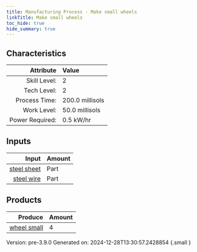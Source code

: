 ```yaml
---
title: Manufacturing Process - Make small wheels
linkTitle: Make small wheels
toc_hide: true
hide_summary: true
---
```



## Characteristics

| Attribute      | Value |
|--------:|:------|
|Skill Level:|2|
|Tech Level:|2|
|Process Time:|200.0 millisols|
|Work Level:|50.0 millisols|
|Power Required:|0.5 kW/hr|

## Inputs

| Input      | Amount |
|--------:|:------|
|[steel sheet](/docs/definitions/part/steel-sheet)|Part|1|
|[steel wire](/docs/definitions/part/steel-wire)|Part|20|

## Products


| Produce      | Amount |
|--------:|:------|
|[wheel small](/docs/definitions/part/wheel-small)|4|


Version: pre-3.9.0 Generated on: 2024-12-28T13:30:57.2428854
{.small }

